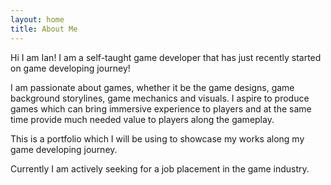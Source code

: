 ```yaml
---
layout: home
title: About Me
---
```



Hi I am Ian! I am a self-taught game developer that has just recently started on game developing journey!

I am passionate about games, whether it be the game designs, game background storylines, game mechanics and visuals. I aspire to produce games which can bring immersive experience to players and at the same time provide much needed value to players along the gameplay. 

This is a portfolio which I will be using to showcase my works along my game developing journey.

Currently I am actively seeking for a job placement in the game industry.